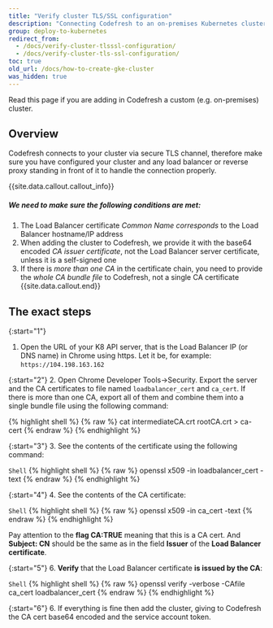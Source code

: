 ```yaml
---
title: "Verify cluster TLS/SSL configuration"
description: "Connecting Codefresh to an on-premises Kubernetes cluster"
group: deploy-to-kubernetes
redirect_from:
  - /docs/verify-cluster-tlsssl-configuration/
  - /docs/verify-cluster-tls-ssl-configuration/
toc: true
old_url: /docs/how-to-create-gke-cluster
was_hidden: true
---
```


Read this page if you are adding in Codefresh a custom (e.g. on-premises) cluster.

## Overview

Codefresh connects to your cluster via secure TLS channel, therefore make sure you have configured your cluster and any load balancer or reverse proxy standing in front of it to handle the connection properly.

{{site.data.callout.callout_info}}
##### We need to make sure the following conditions are met:

1. The Load Balancer certificate *Common Name corresponds* to the Load Balancer hostname/IP address
2. When adding the cluster to Codefresh, we provide it with the base64 encoded *CA issuer certificate*, not the Load Balancer server certificate, unless it is a self-signed one
3. If there is *more than one CA* in the certificate chain, you need to provide the *whole CA bundle file* to Codefresh, not a single CA certificate
{{site.data.callout.end}}

## The exact steps

{:start="1"}
1. Open the URL of your K8 API server, that is the Load Balancer IP (or DNS name) in Chrome using https. 
   Let it be, for example: ```https://104.198.163.162```

{:start="2"}
2. Open Chrome Developer Tools->Security. Export the server and the CA certificates to file named `loadbalancer_cert` and `ca_cert`. If there is more than one CA, export all of them and combine them into a single bundle file using the following command:

{% highlight shell %}
{% raw %}
cat intermediateCA.crt rootCA.crt > ca-cert
{% endraw %}
{% endhighlight %}

{:start="3"}
3. See the contents of the certificate using the following command:

  `Shell`
{% highlight shell %}
{% raw %}
openssl x509 -in loadbalancer_cert -text
{% endraw %}
{% endhighlight %}


{:start="4"}
4. See the contents of the CA certificate:

  `Shell`
{% highlight shell %}
{% raw %}
openssl x509 -in ca_cert -text
{% endraw %}
{% endhighlight %}

Pay attention to the **flag CA:TRUE** meaning that this is a CA cert. And **Subject: CN** should be the same as in the field **Issuer** of the **Load Balancer certificate**.

{:start="5"}
6. **Verify** that the Load Balancer certificate **is issued by the CA**:

  `Shell`
{% highlight shell %}
{% raw %}
openssl verify -verbose -CAfile ca_cert loadbalancer_cert
{% endraw %}
{% endhighlight %}

{:start="6"}
6. If everything is fine then add the cluster, giving to Codefresh the CA cert base64 encoded and the service account token. 
